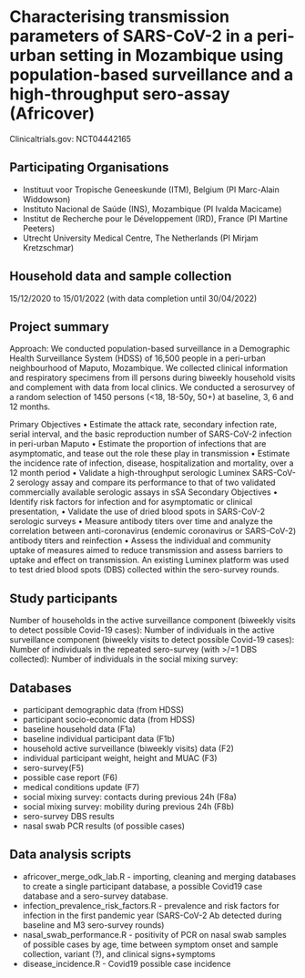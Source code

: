 # Characterising transmission parameters of SARS-CoV-2 in a peri-urban setting in Mozambique using population-based surveillance and a high-throughput sero-assay (Africover)

Clinicaltrials.gov: NCT04442165

## Participating Organisations
- Instituut voor Tropische Geneeskunde (ITM), Belgium (PI Marc-Alain Widdowson)
- Instituto Nacional de Saúde (INS), Mozambique (PI Ivalda Macicame)
- Institut de Recherche pour le Développement (IRD), France (PI Martine Peeters)
- Utrecht University Medical Centre, The Netherlands (PI Mirjam Kretzschmar) 

## Household data and sample collection
15/12/2020 to 15/01/2022 (with data completion until 30/04/2022)

## Project summary
Approach: We conducted population-based surveillance in a Demographic Health Surveillance System (HDSS) of 16,500 people in a peri-urban neighbourhood of Maputo, Mozambique. We collected clinical information and respiratory specimens from ill persons during biweekly household visits and complement with data from local clinics.  We conducted a serosurvey of a random selection of 1450 persons (<18, 18-50y, 50+) at baseline, 3, 6 and 12 months. 

Primary Objectives
•	Estimate the attack rate, secondary infection rate, serial interval, and the basic reproduction number of SARS-CoV-2 infection in peri-urban Maputo
•	Estimate the proportion of infections that are asymptomatic, and tease out the role these play in transmission
•	Estimate the incidence rate of infection, disease, hospitalization and mortality, over a 12 month period
•	Validate a high-throughput serologic Luminex SARS-CoV-2 serology assay and compare its performance to that of  two validated commercially available serologic assays in sSA
Secondary Objectives
•	Identify risk factors for infection and for asymptomatic or clinical presentation,
•	Validate the use of dried blood spots in SARS-CoV-2 serologic surveys
•	Measure antibody titers over time and analyze the correlation between anti-coronavirus (endemic coronavirus or SARS-CoV-2) antibody titers and reinfection 
•	Assess the individual and community uptake of measures aimed to reduce transmission and assess barriers to uptake and effect on transmission.
An existing Luminex platform was used to test dried blood spots (DBS) collected within the sero-survey rounds.

## Study participants
Number of households in the active surveillance component (biweekly visits to detect possible Covid-19 cases): 
Number of individuals in the active surveillance component (biweekly visits to detect possible Covid-19 cases): 
Number of individuals in the repeated sero-survey (with >/=1 DBS collected):
Number of individuals in the social mixing survey:

## Databases
- participant demographic data (from HDSS)
- participant socio-economic data (from HDSS)
- baseline household data (F1a)
- baseline individual participant data (F1b)
- household active surveillance (biweekly visits) data (F2)
- individual participant weight, height and MUAC (F3)
- sero-survey(F5)
- possible case report (F6)
- medical conditions update (F7) 
- social mixing survey: contacts during previous 24h (F8a)
- social mixing survey: mobility during previous 24h (F8b)
- sero-survey DBS results
- nasal swab PCR results (of possible cases) 

## Data analysis scripts
- africover_merge_odk_lab.R - importing, cleaning and merging databases to create a single participant database, a possible Covid19 case database and a sero-survey database.
- infection_prevalence_risk_factors.R - prevalence and risk factors for infection in the first pandemic year (SARS-CoV-2 Ab detected during baseline and M3 sero-survey rounds)
- nasal_swab_performance.R - positivity of PCR on nasal swab samples of possible cases by age, time between symptom onset and sample collection, variant (?), and clinical signs+symptoms
- disease_incidence.R - Covid19 possible case incidence 
